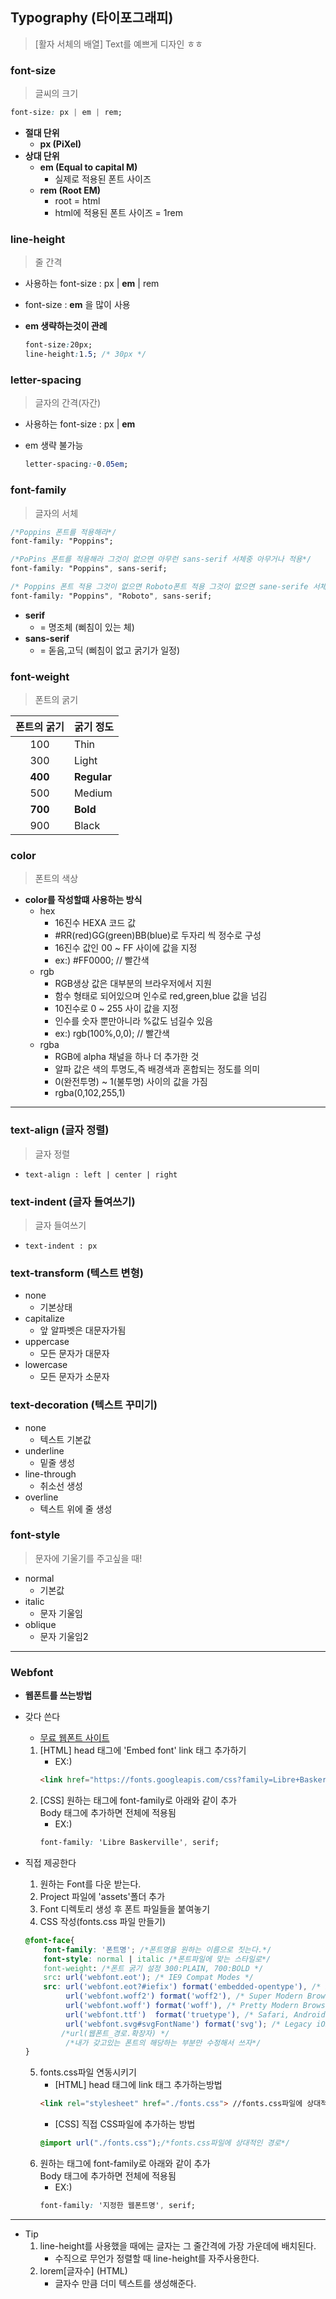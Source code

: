 ## Typography (타이포그래피)
>[활자 서체의 배열] Text를 예쁘게 디자인 ㅎㅎ

### font-size
>글씨의 크기


```CSS
font-size: px | em | rem;
```
- **절대 단위**
    - **px (PiXel)** 
- **상대 단위**
    - **em (Equal to capital M)**
        - 실제로 적용된 폰트 사이즈 
    - **rem (Root EM)**
        - root = html 
        - html에 적용된 폰트 사이즈 = 1rem

### line-height
>줄 간격
- 사용하는 font-size : px | **em** | rem
- font-size : **em** 을 많이 사용
- **em 생략하는것이 관례**

    ```CSS
    font-size:20px;
    line-height:1.5; /* 30px */
    ```
### letter-spacing
>글자의 간격(자간)
- 사용하는 font-size : px | **em** 
- em 생략 불가능

    ```CSS
    letter-spacing:-0.05em;
    ```
### font-family
>글자의 서체


```CSS
/*Poppins 폰트를 적용해라*/
font-family: "Poppins";

/*PoPins 폰트를 적용해라 그것이 없으면 아무런 sans-serif 서체중 아무거나 적용*/
font-family: "Poppins", sans-serif;

/* Poppins 폰트 적용 그것이 없으면 Roboto폰트 적용 그것이 없으면 sane-serife 서체 적용*/
font-family: "Poppins", "Roboto", sans-serif;
```
- **serif** 
    - = 명조체 (삐침이 있는 체)
- **sans-serif** 
    - = 돋음,고딕 (삐침이 없고 굵기가 일정)
### font-weight
>폰트의 굵기


|폰트의 굵기|굵기 정도|
|:----:|:------|
|100|Thin|
|300|Light|
|**400**|**Regular**|
|500|Medium|
|**700**|**Bold**|
|900|Black|

### color
> 폰트의 색상
- **color를 작성할떄 사용하는 방식**
    - hex 
        - 16진수 HEXA 코드 값 
        - #RR(red)GG(green)BB(blue)로 두자리 씩 정수로 구성
        - 16진수 값인 00 ~ FF 사이에 값을 지정
        - ex:) #FF0000; // 빨간색
    - rgb
        - RGB생상 값은 대부분의 브라우저에서 지원
        - 함수 형태로 되어있으며 인수로 red,green,blue 값을 넘김
        - 10진수로 0 ~ 255 사이 값을 지정
        - 인수를 숫자 뿐만아니라 %값도 넘길수 있음
        - ex:) rgb(100%,0,0); // 빨간색
    - rgba
        - RGB에 alpha 채널을 하나 더 추가한 것
        - 알파 값은 색의 투명도,즉 배경색과 혼합되는 정도를 의미
        - 0(완전투명) ~ 1(불투명) 사이의 값을 가짐
        - rgba(0,102,255,1)
---
### text-align (글자 정렬)
>글자 정렬 
- ```text-align : left | center | right ```

### text-indent (글자 들여쓰기)
>글자 들여쓰기
- ``` text-indent : px ```

### text-transform (텍스트 변형)
- none
    - 기본상태
- capitalize
    - 앞 알파벳은 대문자가됨
- uppercase
    - 모든 문자가 대문자
- lowercase
    - 모든 문자가 소문자

### text-decoration (텍스트 꾸미기)
- none
    - 텍스트 기본값
- underline
    - 밑줄 생성
- line-through
    - 취소선 생성
- overline
    - 텍스트 위에 줄 생성
### font-style
> 문자에 기울기를 주고싶을 때!
- normal
    - 기본값
- italic
    - 문자 기울임
- oblique
    - 문자 기울임2
---
### Webfont
- **웹폰트를 쓰는방법**
- 갖다 쓴다
    - [무료 웹폰트 사이트](fonts.google.com)
    1. [HTML] head 태그에 'Embed font' link 태그 추가하기
        - EX:)
         ``` HTML
        <link href="https://fonts.googleapis.com/css?family=Libre+Baskerville&display=swap" rel="stylesheet"> 
        ```
    2. [CSS] 원하는 태그에 font-family로 아래와 같이 추가 <br> Body 태그에 추가하면 전체에 적용됨 
        - EX:)
        ```CSS      
        font-family: 'Libre Baskerville', serif;
        ```

- 직접 제공한다
    1. 원하는 Font를 다운 받는다.
    2. Project 파일에 'assets'폴더 추가 
    3. Font 디렉토리 생성 후 폰트 파일들을 붙여놓기
    4. CSS 작성(fonts.css 파일 만들기)
    ```CSS
    @font-face{
        font-family: '폰트명'; /*폰트명을 원하는 이름으로 짓는다.*/
        font-style: normal | italic /*폰트파일에 맞는 스타일로*/
        font-weight: /*폰트 굵기 설정 300:PLAIN, 700:BOLD */
        src: url('webfont.eot'); /* IE9 Compat Modes */
        src: url('webfont.eot?#iefix') format('embedded-opentype'), /* IE6-IE8 */
             url('webfont.woff2') format('woff2'), /* Super Modern Browsers */
             url('webfont.woff') format('woff'), /* Pretty Modern Browsers */
             url('webfont.ttf')  format('truetype'), /* Safari, Android, iOS */
             url('webfont.svg#svgFontName') format('svg'); /* Legacy iOS */
            /*url(웹폰트_경로.확장자) */
             /*내가 갖고있는 폰트의 해당하는 부분만 수정해서 쓰자*/
    } 
    ```
    5. fonts.css파일 연동시키기
        - [HTML] head 태그에 link 태그 추가하는방법
        ```HTML
        <link rel="stylesheet" href="./fonts.css"> //fonts.css파일에 상대적인 경로 적기
        ```
        - [CSS] 직접 CSS파일에 추가하는 방법
        ```CSS
        @import url("./fonts.css");/*fonts.css파일에 상대적인 경로*/
        ```
    6. 원하는 태그에 font-family로 아래와 같이 추가 <br> Body 태그에 추가하면 전체에 적용됨 
        - EX:)
        ```CSS      
        font-family: '지정한 웹폰트명', serif;
        ```
---
- Tip
    1. line-height를 사용했을 때에는 글자는 그  줄간격에 가장 가운데에 배치된다.
        - 수직으로 무언가 정렬할 때 line-height를 자주사용한다.
    2. lorem[글자수] (HTML)
        - 글자수 만큼 더미 텍스트를 생성해준다.
    
